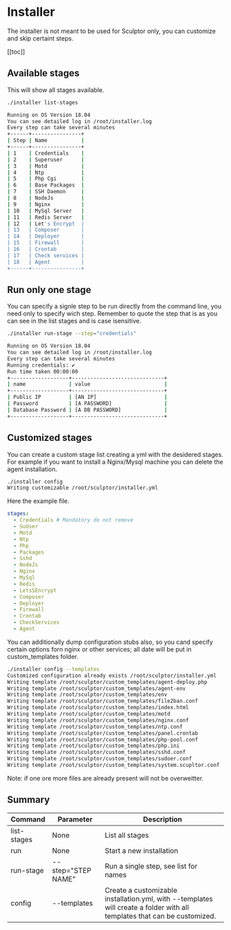 # Installer
The installer is not meant to be used for Sculptor only, you can customize and skip certaint steps.

[[toc]]

## Available stages
This will show all stages available.

``` bash
./installer list-stages

Running on OS Version 18.04
You can see detailed log in /root/installer.log
Every step can take several minutes
+------+----------------+
| Step | Name           |
+------+----------------+
| 1    | Credentials    |
| 2    | Superuser      |
| 3    | Motd           |
| 4    | Ntp            |
| 5    | Php Cgi        |
| 6    | Base Packages  |
| 7    | SSH Daemon     |
| 8    | NodeJs         |
| 9    | Nginx          |
| 10   | MySql Server   |
| 11   | Redis Server   |
| 12   | Let's Encrypt  |
| 13   | Composer       |
| 14   | Deployer       |
| 15   | Firewall       |
| 16   | Crontab        |
| 17   | Check services |
| 18   | Agent          |
+------+----------------+
```

## Run only one stage
You can specify a signle step to be run directly from the command line, you need only to specify wich step. Remember to quote the step that is as you can see in the list stages and is case isensitive.

``` bash
./installer run-stage --step="credentials"

Running on OS Version 18.04
You can see detailed log in /root/installer.log
Every step can take several minutes
Running credentials: ✔
Run time taken 00:00:00
+-------------------+------------------------------+
| name              | value                        |
+-------------------+------------------------------+
| Public IP         | [AN IP]                      |
| Password          | [A PASSWORD]                 |
| Database Password | [A DB PASSWORD]              |
+-------------------+------------------------------+
```

## Customized stages
You can create a custom stage list creating a yml with the desidered stages. For example if you want to install a Nginx/Mysql machine you can delete the agent installation.

``` bash
./installer config
Writing customizable /root/sculptor/installer.yml
```
Here the example file.

``` yml
stages:
  - Credentials # Mandatory do not remove
  - SuUser
  - Motd
  - Ntp
  - Php
  - Packages
  - Sshd
  - NodeJs
  - Nginx
  - MySql
  - Redis
  - LetsSEncrypt
  - Composer
  - Deployer
  - Firewall
  - Crontab
  - CheckServices
  - Agent
```

You can additionally dump configuration stubs also, so you cand specify certain options forn nginx or other services; all date will be put in custom_templates folder.

``` bash
./installer config --templates 
Customized configuration already exists /root/sculptor/installer.yml
Writing template /root/sculptor/custom_templates/agent-deploy.php
Writing template /root/sculptor/custom_templates/agent-env
Writing template /root/sculptor/custom_templates/env
Writing template /root/sculptor/custom_templates/file2ban.conf
Writing template /root/sculptor/custom_templates/index.html
Writing template /root/sculptor/custom_templates/motd
Writing template /root/sculptor/custom_templates/nginx.conf
Writing template /root/sculptor/custom_templates/ntp.conf
Writing template /root/sculptor/custom_templates/panel.crontab
Writing template /root/sculptor/custom_templates/php-pool.conf
Writing template /root/sculptor/custom_templates/php.ini
Writing template /root/sculptor/custom_templates/sshd.conf
Writing template /root/sculptor/custom_templates/sudoer.conf
Writing template /root/sculptor/custom_templates/system.scupltor.conf
```
Note: if one ore more files are already present will not be overweitter.


## Summary
Command | Parameter | Description
------------ | ------------- | -------------
list-stages | None |List all stages 
run | None | Start a new installation
run-stage | --step="STEP NAME" | Run a single step, see list for names
config | --templates | Create a customizable installation.yml, with --templates will create a folder with all templates that can be customized.